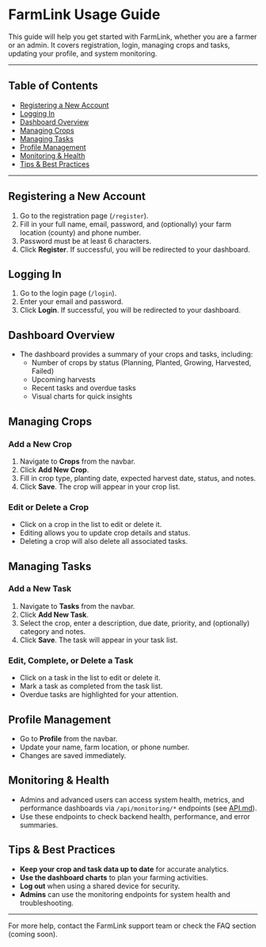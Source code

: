 # FarmLink Usage Guide

This guide will help you get started with FarmLink, whether you are a farmer or an admin. It covers registration, login, managing crops and tasks, updating your profile, and system monitoring.

---

## Table of Contents
- [Registering a New Account](#registering-a-new-account)
- [Logging In](#logging-in)
- [Dashboard Overview](#dashboard-overview)
- [Managing Crops](#managing-crops)
- [Managing Tasks](#managing-tasks)
- [Profile Management](#profile-management)
- [Monitoring & Health](#monitoring--health)
- [Tips & Best Practices](#tips--best-practices)

---

## Registering a New Account
1. Go to the registration page (`/register`).
2. Fill in your full name, email, password, and (optionally) your farm location (county) and phone number.
3. Password must be at least 6 characters.
4. Click **Register**. If successful, you will be redirected to your dashboard.

## Logging In
1. Go to the login page (`/login`).
2. Enter your email and password.
3. Click **Login**. If successful, you will be redirected to your dashboard.

## Dashboard Overview
- The dashboard provides a summary of your crops and tasks, including:
  - Number of crops by status (Planning, Planted, Growing, Harvested, Failed)
  - Upcoming harvests
  - Recent tasks and overdue tasks
  - Visual charts for quick insights

## Managing Crops
### Add a New Crop
1. Navigate to **Crops** from the navbar.
2. Click **Add New Crop**.
3. Fill in crop type, planting date, expected harvest date, status, and notes.
4. Click **Save**. The crop will appear in your crop list.

### Edit or Delete a Crop
- Click on a crop in the list to edit or delete it.
- Editing allows you to update crop details and status.
- Deleting a crop will also delete all associated tasks.

## Managing Tasks
### Add a New Task
1. Navigate to **Tasks** from the navbar.
2. Click **Add New Task**.
3. Select the crop, enter a description, due date, priority, and (optionally) category and notes.
4. Click **Save**. The task will appear in your task list.

### Edit, Complete, or Delete a Task
- Click on a task in the list to edit or delete it.
- Mark a task as completed from the task list.
- Overdue tasks are highlighted for your attention.

## Profile Management
- Go to **Profile** from the navbar.
- Update your name, farm location, or phone number.
- Changes are saved immediately.

## Monitoring & Health
- Admins and advanced users can access system health, metrics, and performance dashboards via `/api/monitoring/*` endpoints (see [API.md](API.md)).
- Use these endpoints to check backend health, performance, and error summaries.

## Tips & Best Practices
- **Keep your crop and task data up to date** for accurate analytics.
- **Use the dashboard charts** to plan your farming activities.
- **Log out** when using a shared device for security.
- **Admins** can use the monitoring endpoints for system health and troubleshooting.

---

For more help, contact the FarmLink support team or check the FAQ section (coming soon).